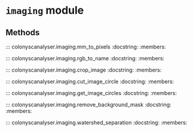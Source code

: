 # `imaging` module

## Methods

::: colonyscanalyser.imaging.mm_to_pixels
    :docstring:
    :members:

::: colonyscanalyser.imaging.rgb_to_name
    :docstring:
    :members:

::: colonyscanalyser.imaging.crop_image
    :docstring:
    :members:

::: colonyscanalyser.imaging.cut_image_circle
    :docstring:
    :members:

::: colonyscanalyser.imaging.get_image_circles
    :docstring:
    :members:

::: colonyscanalyser.imaging.remove_background_mask
    :docstring:
    :members:

::: colonyscanalyser.imaging.watershed_separation
    :docstring:
    :members: